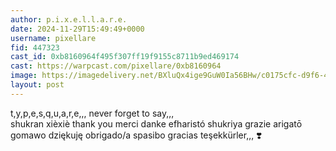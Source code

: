 ```yaml
---
author: p.i.x.e.l.l.a.r.e.
date: 2024-11-29T15:49:49+0000
username: pixellare
fid: 447323
cast_id: 0xb8160964f495f307ff19f9155c8711b9ed469174
cast: https://warpcast.com/pixellare/0xb8160964
image: https://imagedelivery.net/BXluQx4ige9GuW0Ia56BHw/c0175cfc-d9f6-4cde-76fd-e6218cb3bf00/original
layout: post
---
```

t,y,p,e,s,q,u,a,r,e,,, never forget to say,,,   
shukran xièxiè thank you merci danke efharistó shukriya grazie arigatō gomawo dziękuję obrigado/a spasibo gracias teşekkürler,,, ❣️  

<img src='https://imagedelivery.net/BXluQx4ige9GuW0Ia56BHw/c0175cfc-d9f6-4cde-76fd-e6218cb3bf00/original' alt='' referrerpolicy='no-referrer'/>
